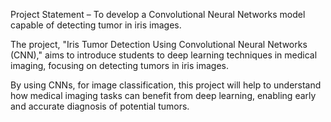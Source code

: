 Project Statement – To develop a Convolutional Neural Networks model capable of detecting tumor in iris images.

The project, "Iris Tumor Detection Using Convolutional Neural Networks (CNN)," aims to introduce students to deep learning techniques in medical imaging, focusing on detecting tumors in iris images.

By using CNNs, for image classification, this project will help to understand how medical imaging tasks can benefit from deep learning, enabling early and accurate diagnosis of potential tumors.
